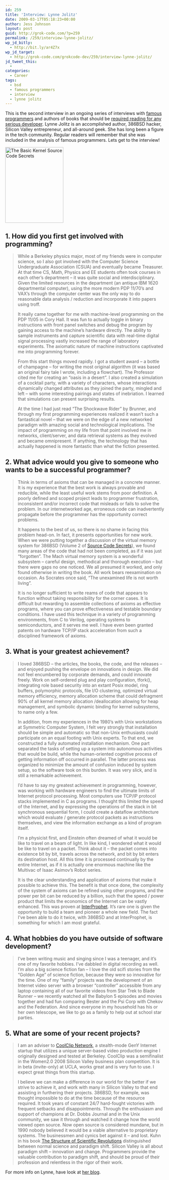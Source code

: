 ```yaml
---
id: 259
title: 'Interview: Lynne Jolitz'
date: 2009-03-17T05:18:23+00:00
author: Jess Johnson
layout: post
guid: http://grok-code.com/?p=259
permalink: /259/interview-lynne-jolitz/
wp_jd_bitly:
  - http://bit.ly/ar4Z7x
wp_jd_target:
  - http://grok-code.com/grokcode-dev/259/interview-lynne-jolitz/
jd_tweet_this:
  - 
categories:
  - Career
tags:
  - bsd
  - famous programmers
  - interview
  - lynne jolitz
---
```

This is the second interview in an ongoing series of interviews with [famous programmers](http://grokcode.com/37/famous-programmers-from-adleman-to-zimmermann/ "famous programmers") and authors of books that should be [required reading for any serious developer](http://grokcode.com/11/the-top-9-in-a-hackers-bookshelf/ "Required reading for developers"). Lynne Jolitz is an accomplished author, 386BSD hacker, Silicon Valley entrepreneur, and all-around geek. She has long been a figure in the tech community. Regular readers will remember that she was included in the analysis of famous programmers. Lets get to the interview! <!--more-->

[<img class="alignleft size-full wp-image-262" title="source_code_secrets" src="http://grokcode.com/wordpress/wp-content/uploads/source_code_secrets1.jpg" alt="The Basic Kernel Source Code Secrets" width="184" height="240" />](http://www.amazon.com/gp/product/1573980269?ie=UTF8&tag=grok-20&linkCode=as2&camp=1789&creative=390957&creativeASIN=1573980269 "Source Code Secrets")

## 1. How did you first get involved with programming?

> While a Berkeley physics major, most of my friends were in computer science, so I also got involved with the Computer Science Undergraduate Association (CSUA) and eventually became Treasurer. At that time CS, Math, Physics and EE students often took courses in each other’s department – it was quite social and interdisciplinary. Given the limited resources in the department (an antique IBM 1620 departmental computer), using the more modern PDP 11/70&#8217;s and VAX&#8217;s through the computer center was the only way to do reasonable data analysis / reduction and incorporate it into papers using troff.
> 
> It really came together for me with machine-level programming on the PDP 11/05 in Cory Hall. It was fun to actually toggle in binary instructions with front panel switches and debug the program by gaining access to the machine&#8217;s hardware directly. The ability to sample instruments and capture scientific data with real-time digital signal processing vastly increased the range of laboratory experiments. The axiomatic nature of machine instructions captivated me into programming forever.
> 
> From this start things moved rapidly. I got a student award &#8211; a bottle of champagne &#8211; for writing the most original algorithm (it was based an original fairy tale I wrote, including a flowchart). The Professor cited me for creating an &#8220;oasis in a desert&#8221;. I also created a simulation of a cocktail party, with a variety of characters, whose interactions dynamically changed attributes as they joined the party, mingled and left &#8211; with some interesting pairings and states of inebriation. I learned that simulations can present surprising results.
> 
> At the time I had just read &#8220;The Shockwave Rider&#8221; by Brunner, and through my first programming experiences realized it wasn’t such a fantastical novel – that we were on the edge of a new networked paradigm with amazing social and technological implications. The impact of programming on my life from that point involved me in networks, client/server, and data retrieval systems as they evolved and became omnipresent. If anything, the technology that has actually happened is more fantastic than what the fiction presented.

## 2. What advice would you give to someone who wants to be a successful programmer?

> Think in terms of axioms that can be managed in a concrete manner. It is my experience that the best work is always provable and reducible, while the least useful work stems from poor definition. A poorly defined and scoped project leads to programmer frustration, inconsistent and/or incorrect code that misleads or fails to solve the problem. In our internetworked age, erroneous code can inadvertently propagate before the programmer has the opportunity correct problems.
> 
> It happens to the best of us, so there is no shame in facing this problem head-on. In fact, it presents opportunities for new work. When we were putting together a discussion of the virtual memory system for 386BSD (Volume 2 of [Source Code Secrets](http://www.amazon.com/gp/product/1573980269?ie=UTF8&tag=grok-20&linkCode=as2&camp=1789&creative=390957&creativeASIN=1573980269 "Source Code Secrets")), we found many areas of the code that had not been completed, as if it was just “forgotten”. The Mach virtual memory system is a wonderful subsystem – careful design, methodical and thorough execution – but there were gaps no one noticed. We all presumed it worked, and only found otherwise in writing the book. All work bears reexamination on occasion. As Socrates once said, “The unexamined life is not worth living”.
> 
> It is no longer sufficient to write reams of code that appears to function without taking responsibility for the corner cases. It is difficult but rewarding to assemble collections of axioms as effective programs, where you can prove effectiveness and testable boundary conditions. I have used this technique in a variety of programming environments, from C to Verilog, operating systems to semiconductors, and it serves me well. I have even been granted patents on hardware TCP/IP stack acceleration from such a disciplined framework of axioms.

## 3. What is your greatest achievement?

> I loved 386BSD – the articles, the books, the code, and the releases – and enjoyed pushing the envelope on innovations in design. We did not feel encumbered by corporate demands, and could innovate freely. Work on self-ordered plug and play configuration, tfork(), integrating role based security into an extant Posix model, ring buffers, polymorphic protocols, file I/O clustering, optimized virtual memory efficiency, memory allocation scheme that could defragment 90% of all kernel memory allocation /deallocation allowing for heap management, and symbolic dynamic binding for kernel subsystems, to name only a few.
> 
> In addition, from my experiences in the 1980’s with Unix workstations at Symmetric Computer System, I felt very strongly that installation should be simple and automatic so that non-Unix enthusiasts could participate on an equal footing with Unix experts. To that end, we constructed a fully automated installation mechanism. One part separated the tasks of setting up a system into autonomous activities that would be build, while the human-oriented cognitive process of getting information off occurred in parallel. The latter process was organized to minimize the amount of confusion induced by system setup, so the software took on this burden. It was very slick, and is still a remarkable achievement.
> 
> I’d have to say my greatest achievement in programming, however, was working with hardware engineers to find the ultimate limits of Internet protocol processing. Most computers use TCP/IP protocol stacks implemented in C as programs. I thought this limited the speed of the Internet, and by expressing the operations of the stack in bit synchronous sequential form, I could create a dataflow architecture which would evaluate / generate protocol packets as instructions themselves, and view the information exchange as a kind of program itself.
> 
> I&#8217;m a physicist first, and Einstein often dreamed of what it would be like to travel on a beam of light. In like kind, I wondered what it would be like to travel on a packet. Think about it – the packet comes into existence bit by bit, travels across the network, and bit by bit enters its destination host. All this time it is processed continually by the entire Internet, as if it is actually one enormous machine like the Multivac of Isaac Asimov&#8217;s Robot series.
> 
> It is the clear understanding and application of axioms that make it possible to achieve this. The benefit is that once done, the complexity of the system of axioms can be refined using other programs, and the power per bit can be reduced by a billion, such that the speed / power product that limits the economics of the Internet can be vastly enhanced. This was proven at [InterProphet](http://www.interprophet.com). It’s rare one is given the opportunity to build a team and pioneer a whole new field. The fact I’ve been able to do it twice, with 386BSD and at InterProphet, is something for which I am most grateful.

## 4. What hobbies do you have outside of software development?

> I’ve been writing music and singing since I was a teenager, and it’s one of my favorite hobbies. I’ve dabbled in digital recording as well. I’m also a big science fiction fan – I love the old scifi stories from the “Golden Age” of science fiction, because they were so innovative for the time. One of my “family” projects was the development of an Internet video server with a browser “controller” accessible from any laptop containing all of our favorite videos from Star Trek to Blade Runner – we recently watched all the Babylon 5 episodes and movies together and had fun comparing Bester and the Psi Corp with Chekov and the Federation. And since everyone in my household has his or her own telescope, we like to go as a family to help out at school star parties.

## 5. What are some of your recent projects?

> I am an adviser to [CoolClip Network](http://coolclip.net), a stealth-mode GenY Internet startup that utilizes a unique server-based video production engine I originally designed and tested at Berkeley. CoolClip was a semifinalist in the Women2.0 2008 Silicon Valley business plan competition. It is in beta (invite-only) at UCLA, works great and is very fun to use. I expect great things from this startup.
> 
> I believe we can make a difference in our world for the better if we strive to achieve it, and work with many in Silicon Valley to that end assisting in furthering their projects. 386BSD, for example, was thought impossible to do at the time because of the resource required. It took years of constant 24/7 hard-fought victories with frequent setbacks and disappointments. Through the enthusiasm and support of champions at Dr. Dobbs Journal and in the Unix community, we saw it through and watched it change how the world viewed open source. Now open source is considered mundane, but in 1990 nobody believed it would be a viable alternative to proprietary systems. The businessmen and cynics bet against it – and lost. Kuhn in his book [The Structure of Scientific Revolutions](http://www.amazon.com/gp/product/0226458083?ie=UTF8&tag=grok-20&linkCode=as2&camp=1789&creative=390957&creativeASIN=0226458083) distinguished between normal science and paradigm shift. Silicon Valley is all about paradigm shift – innovation and change. Programmers provide the valuable contribution to paradigm shift, and should be proud of their profession and relentless in the rigor of their work.

For more info on Lynne, have look at [her blog](http://lynnesblog.telemuse.net/).